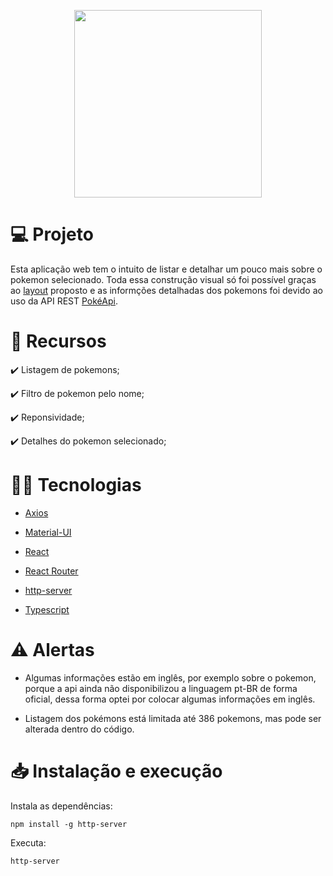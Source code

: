 <p align="center">
  <img width="300" src="https://user-images.githubusercontent.com/29473781/180619084-a56960ab-7efa-4e34-9d33-4e3e581d62ff.png" />
  
# :computer: Projeto
Esta aplicação web tem o intuito de listar e detalhar um pouco mais sobre o pokemon selecionado. Toda essa construção visual só foi possível graças ao [layout](https://www.figma.com/file/XzpoBF2xUaZPJm4C8Di1qC/Prova-de-Teste) proposto e as informções detalhadas dos pokemons foi devido ao uso da API REST [PokéApi](https://pokeapi.co/).

# :pushpin: Recursos

:heavy_check_mark: Listagem de pokemons;

:heavy_check_mark: Filtro de pokemon pelo nome;

:heavy_check_mark: Reponsividade;

:heavy_check_mark: Detalhes do pokemon selecionado;

# :technologist: Tecnologias
 
- [Axios](https://axios-http.com/ptbr/docs/intro)

- [Material-UI](https://mui.com/)
 
- [React](https://pt-br.reactjs.org/)

- [React Router](https://reactrouter.com/)

- [http-server](https://styled-components.com/)
 
- [Typescript](https://www.typescriptlang.org/)

# :warning: Alertas

* Algumas informações estão em inglês, por exemplo sobre o pokemon, porque a api ainda não disponibilizou a linguagem pt-BR de forma oficial, dessa forma optei por colocar algumas informações em inglês.

* Listagem dos pokémons está limitada até 386 pokemons, mas pode ser alterada dentro do código.

# :inbox_tray: Instalação e execução

Instala as dependências:
```
npm install -g http-server
```

Executa:
```
http-server
```

